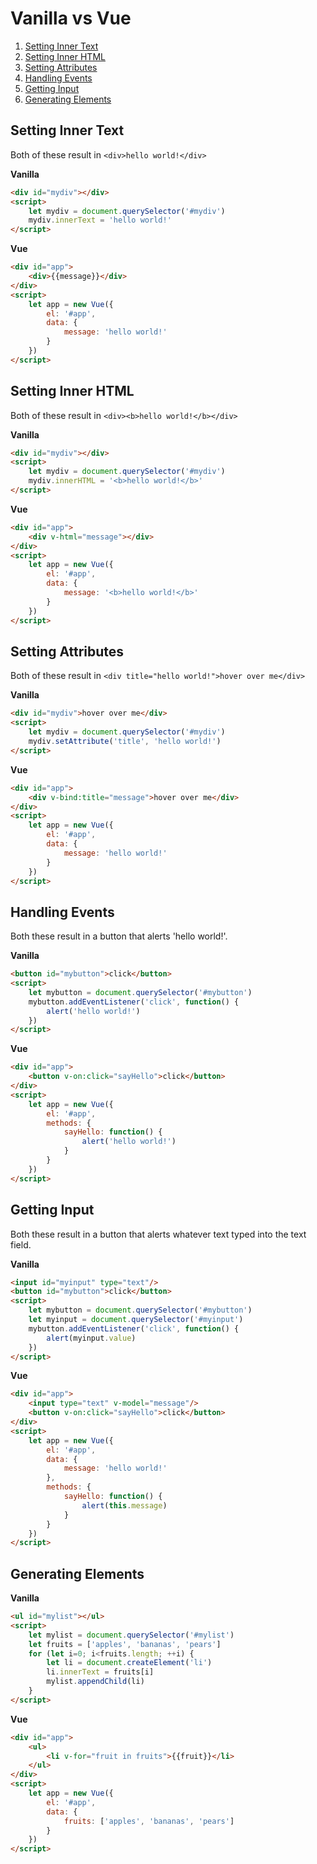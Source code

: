 

# Vanilla vs Vue

1. [Setting Inner Text](#setting-inner-text)
2. [Setting Inner HTML](#setting-inner-html)
3. [Setting Attributes](#setting-attributes)
4. [Handling Events](#handling-events)
5. [Getting Input](#getting-input)
6. [Generating Elements](#generating-elements)


## Setting Inner Text

Both of these result in `<div>hello world!</div>`

**Vanilla**
```html
<div id="mydiv"></div>
<script>
    let mydiv = document.querySelector('#mydiv')
    mydiv.innerText = 'hello world!'
</script>
```

**Vue**
```html
<div id="app">
    <div>{{message}}</div>
</div>
<script>
    let app = new Vue({
        el: '#app',
        data: {
            message: 'hello world!'
        }
    })
</script>
```

## Setting Inner HTML

Both of these result in `<div><b>hello world!</b></div>`

**Vanilla**
```html
<div id="mydiv"></div>
<script>
    let mydiv = document.querySelector('#mydiv')
    mydiv.innerHTML = '<b>hello world!</b>'
</script>
```

**Vue**
```html
<div id="app">
    <div v-html="message"></div>
</div>
<script>
    let app = new Vue({
        el: '#app',
        data: {
            message: '<b>hello world!</b>'
        }
    })
</script>
```

## Setting Attributes

Both of these result in `<div title="hello world!">hover over me</div>`


**Vanilla**
```html
<div id="mydiv">hover over me</div>
<script>
    let mydiv = document.querySelector('#mydiv')
    mydiv.setAttribute('title', 'hello world!')
</script>
```

**Vue**
```html
<div id="app">
    <div v-bind:title="message">hover over me</div>
</div>
<script>
    let app = new Vue({
        el: '#app',
        data: {
            message: 'hello world!'
        }
    })
</script>
```


## Handling Events

Both these result in a button that alerts 'hello world!'.

**Vanilla**
```html
<button id="mybutton">click</button>
<script>
    let mybutton = document.querySelector('#mybutton')
    mybutton.addEventListener('click', function() {
        alert('hello world!')
    })
</script>
```

**Vue**
```html
<div id="app">
    <button v-on:click="sayHello">click</button>
</div>
<script>
    let app = new Vue({
        el: '#app',
        methods: {
            sayHello: function() {
                alert('hello world!')
            }
        }
    })
</script>
```

## Getting Input

Both these result in a button that alerts whatever text typed into the text field.

**Vanilla**
```html
<input id="myinput" type="text"/>
<button id="mybutton">click</button>
<script>
    let mybutton = document.querySelector('#mybutton')
    let myinput = document.querySelector('#myinput')
    mybutton.addEventListener('click', function() {
        alert(myinput.value)
    })
</script>
```

**Vue**
```html
<div id="app">
    <input type="text" v-model="message"/>
    <button v-on:click="sayHello">click</button>
</div>
<script>
    let app = new Vue({
        el: '#app',
        data: {
            message: 'hello world!'
        },
        methods: {
            sayHello: function() {
                alert(this.message)
            }
        }
    })
</script>
```

## Generating Elements


**Vanilla**
```html
<ul id="mylist"></ul>
<script>
    let mylist = document.querySelector('#mylist')
    let fruits = ['apples', 'bananas', 'pears']
    for (let i=0; i<fruits.length; ++i) {
        let li = document.createElement('li')
        li.innerText = fruits[i]
        mylist.appendChild(li)
    }
</script>
```

**Vue**
```html
<div id="app">
    <ul>
        <li v-for="fruit in fruits">{{fruit}}</li>
    </ul>
</div>
<script>
    let app = new Vue({
        el: '#app',
        data: {
            fruits: ['apples', 'bananas', 'pears']
        }
    })
</script>
```
